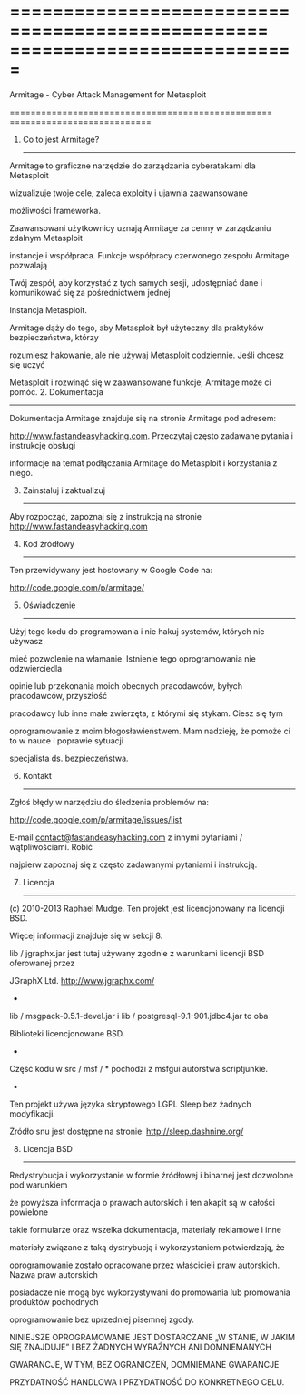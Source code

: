 # ================================================== ===========================

Armitage - Cyber Attack Management for Metasploit

================================================== ===========================
1. Co to jest Armitage?

   -----------------

Armitage to graficzne narzędzie do zarządzania cyberatakami dla Metasploit

wizualizuje twoje cele, zaleca exploity i ujawnia zaawansowane

możliwości frameworka.

Zaawansowani użytkownicy uznają Armitage za cenny w zarządzaniu zdalnym Metasploit

instancje i współpraca. Funkcje współpracy czerwonego zespołu Armitage pozwalają

Twój zespół, aby korzystać z tych samych sesji, udostępniać dane i komunikować się za pośrednictwem jednej

Instancja Metasploit.

Armitage dąży do tego, aby Metasploit był użyteczny dla praktyków bezpieczeństwa, którzy

rozumiesz hakowanie, ale nie używaj Metasploit codziennie. Jeśli chcesz się uczyć

Metasploit i rozwinąć się w zaawansowane funkcje, Armitage może ci pomóc.
2. Dokumentacja

   -------------

Dokumentacja Armitage znajduje się na stronie Armitage pod adresem:

http://www.fastandeasyhacking.com. Przeczytaj często zadawane pytania i instrukcję obsługi

informacje na temat podłączania Armitage do Metasploit i korzystania z niego.

3. Zainstaluj i zaktualizuj

   ----------

Aby rozpocząć, zapoznaj się z instrukcją na stronie http://www.fastandeasyhacking.com

4. Kod źródłowy

   -----------

Ten przewidywany jest hostowany w Google Code na:

http://code.google.com/p/armitage/

5. Oświadczenie

   ----------

Użyj tego kodu do programowania i nie hakuj systemów, których nie używasz

mieć pozwolenie na włamanie. Istnienie tego oprogramowania nie odzwierciedla

opinie lub przekonania moich obecnych pracodawców, byłych pracodawców, przyszłość

pracodawcy lub inne małe zwierzęta, z którymi się stykam. Ciesz się tym

oprogramowanie z moim błogosławieństwem. Mam nadzieję, że pomoże ci to w nauce i poprawie sytuacji

specjalista ds. bezpieczeństwa.

6. Kontakt

   -------

Zgłoś błędy w narzędziu do śledzenia problemów na:

http://code.google.com/p/armitage/issues/list

E-mail contact@fastandeasyhacking.com z innymi pytaniami / wątpliwościami. Robić

najpierw zapoznaj się z często zadawanymi pytaniami i instrukcją.

7. Licencja

   -------

(c) 2010-2013 Raphael Mudge. Ten projekt jest licencjonowany na licencji BSD.

Więcej informacji znajduje się w sekcji 8.

lib / jgraphx.jar jest tutaj używany zgodnie z warunkami licencji BSD oferowanej przez

JGraphX Ltd. http://www.jgraphx.com/

-

lib / msgpack-0.5.1-devel.jar i lib / postgresql-9.1-901.jdbc4.jar to oba

Biblioteki licencjonowane BSD.

-

Część kodu w src / msf / * pochodzi z msfgui autorstwa scriptjunkie.

-

Ten projekt używa języka skryptowego LGPL Sleep bez żadnych modyfikacji.

Źródło snu jest dostępne na stronie: http://sleep.dashnine.org/

8. Licencja BSD

   ---------------

Redystrybucja i wykorzystanie w formie źródłowej i binarnej jest dozwolone pod warunkiem

że powyższa informacja o prawach autorskich i ten akapit są w całości powielone

takie formularze oraz wszelka dokumentacja, materiały reklamowe i inne

materiały związane z taką dystrybucją i wykorzystaniem potwierdzają, że

oprogramowanie zostało opracowane przez właścicieli praw autorskich. Nazwa praw autorskich

posiadacze nie mogą być wykorzystywani do promowania lub promowania produktów pochodnych

oprogramowanie bez uprzedniej pisemnej zgody.

NINIEJSZE OPROGRAMOWANIE JEST DOSTARCZANE „W STANIE, W JAKIM SIĘ ZNAJDUJE” I BEZ ŻADNYCH WYRAŹNYCH ANI DOMNIEMANYCH

GWARANCJE, W TYM, BEZ OGRANICZEŃ, DOMNIEMANE GWARANCJE

PRZYDATNOŚĆ HANDLOWA I PRZYDATNOŚĆ DO KONKRETNEGO CELU.
